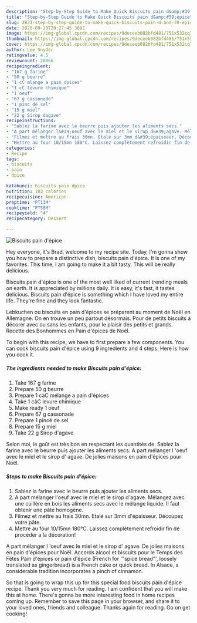 ```yaml
---
description: "Step-by-Step Guide to Make Quick Biscuits pain d&amp;#39;épice"
title: "Step-by-Step Guide to Make Quick Biscuits pain d&amp;#39;épice"
slug: 2831-step-by-step-guide-to-make-quick-biscuits-pain-d-and-39-epice
date: 2020-09-20T20:27:45.389Z
image: https://img-global.cpcdn.com/recipes/9deceeb082bfd481/751x532cq70/biscuits-pain-depice-photo-principale-de-la-recette.jpg
thumbnail: https://img-global.cpcdn.com/recipes/9deceeb082bfd481/751x532cq70/biscuits-pain-depice-photo-principale-de-la-recette.jpg
cover: https://img-global.cpcdn.com/recipes/9deceeb082bfd481/751x532cq70/biscuits-pain-depice-photo-principale-de-la-recette.jpg
author: Lee Snyder
ratingvalue: 4.5
reviewcount: 20866
recipeingredient:
- "167 g farine"
- "50 g beurre"
- "1 cC mlange a pain dpices"
- "1 cC levure chimique"
- "1 oeuf"
- "67 g cassonade"
- "1 pinc de sel"
- "15 g miel"
- "22 g Sirop dagave"
recipeinstructions:
- "Sablez la farine avec le beurre puis ajouter les aliments secs."
- "A part mélanger l&#39;oeuf avec le miel et le sirop d&#39;agave. Mélangez avec une cuillère en bois les aliments secs avec le mélange liquide. Il faut obtenir une pâte homogène."
- "Filmez et mettre au frais 30mn. Etalé sur 3mm d&#39;épaisseur. Découpez votre pâte."
- "Mettre au four 10/15mn 180°C. Laissez complètement refroidir fin de procéder a la décoration!"
categories:
- Recipe
tags:
- biscuits
- pain
- dpice

katakunci: biscuits pain dpice 
nutrition: 103 calories
recipecuisine: American
preptime: "PT13M"
cooktime: "PT58M"
recipeyield: "4"
recipecategory: Dessert

---
```



![Biscuits pain d&#39;épice](https://img-global.cpcdn.com/recipes/9deceeb082bfd481/751x532cq70/biscuits-pain-depice-photo-principale-de-la-recette.jpg)

Hey everyone, it's Brad, welcome to my recipe site. Today, I'm gonna show you how to prepare a distinctive dish, biscuits pain d&#39;épice. It is one of my favorites. This time, I am going to make it a bit tasty. This will be really delicious.

Biscuits pain d&#39;épice is one of the most well liked of current trending meals on earth. It is appreciated by millions daily. It is easy, it's fast, it tastes delicious. Biscuits pain d&#39;épice is something which I have loved my entire life. They're fine and they look fantastic.

Lebkuchen ou biscuits en pain d&#39;épices se préparent au moment de Noël en Allemagne. On en trouve un peu partout désormais. Pour de petits biscuits à décorer avec ou sans les enfants, pour le plaisir des petits et grands. Recette des Bonhommes en Pain d&#39;épices de Noël.


To begin with this recipe, we have to first prepare a few components. You can cook biscuits pain d&#39;épice using 9 ingredients and 4 steps. Here is how you cook it.

<!--inarticleads1-->

##### The ingredients needed to make Biscuits pain d&#39;épice:

1. Take 167 g farine
1. Prepare 50 g beurre
1. Prepare 1 càC mélange a pain d&#39;épices
1. Take 1 càC levure chimique
1. Make ready 1 oeuf
1. Prepare 67 g cassonade
1. Prepare 1 pincé de sel
1. Prepare 15 g miel
1. Take 22 g Sirop d&#39;agave


Selon moi, le goût est très bon en respectant les quantités de. Sablez la farine avec le beurre puis ajouter les aliments secs. A part mélanger l &#39;oeuf avec le miel et le sirop d&#39; agave. De jolies maisons en pain d&#39;épices pour Noël. 

<!--inarticleads2-->

##### Steps to make Biscuits pain d&#39;épice:

1. Sablez la farine avec le beurre puis ajouter les aliments secs.
1. A part mélanger l&#39;oeuf avec le miel et le sirop d&#39;agave. Mélangez avec une cuillère en bois les aliments secs avec le mélange liquide. Il faut obtenir une pâte homogène.
1. Filmez et mettre au frais 30mn. Etalé sur 3mm d&#39;épaisseur. Découpez votre pâte.
1. Mettre au four 10/15mn 180°C. Laissez complètement refroidir fin de procéder a la décoration!


A part mélanger l &#39;oeuf avec le miel et le sirop d&#39; agave. De jolies maisons en pain d&#39;épices pour Noël. Accords alcool et biscuits pour le Temps des Fêtes Pain d&#39;épices or pain d&#39;épice (French for &#39;&#34;spice bread&#34;&#39;, loosely translated as gingerbread) is a French cake or quick bread. In Alsace, a considerable tradition incorporates a pinch of cinnamon. 

So that is going to wrap this up for this special food biscuits pain d&#39;épice recipe. Thank you very much for reading. I am confident that you will make this at home. There's gonna be more interesting food in home recipes coming up. Remember to save this page in your browser, and share it to your loved ones, friends and colleague. Thanks again for reading. Go on get cooking!
